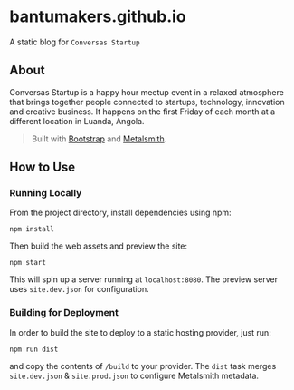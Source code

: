 # bantumakers.github.io
A static blog for `Conversas Startup`

## About

Conversas Startup is a happy hour meetup event in a relaxed atmosphere that brings together people connected to startups, technology, innovation and creative business. It happens on the first Friday of each month at a different location in Luanda, Angola.

> Built with [Bootstrap](http://getbootstrap.com/) and [Metalsmith](http://www.metalsmith.io/).

## How to Use

### Running Locally

From the project directory, install dependencies using npm:

```
npm install
```

Then build the web assets and preview the site:

```
npm start
```

This will spin up a server running at `localhost:8080`. The preview server uses `site.dev.json` for configuration.

### Building for Deployment

In order to build the site to deploy to a static hosting provider, just run:

```
npm run dist
```

and copy the contents of `/build` to your provider. The `dist` task merges `site.dev.json` & `site.prod.json` to configure Metalsmith metadata.
